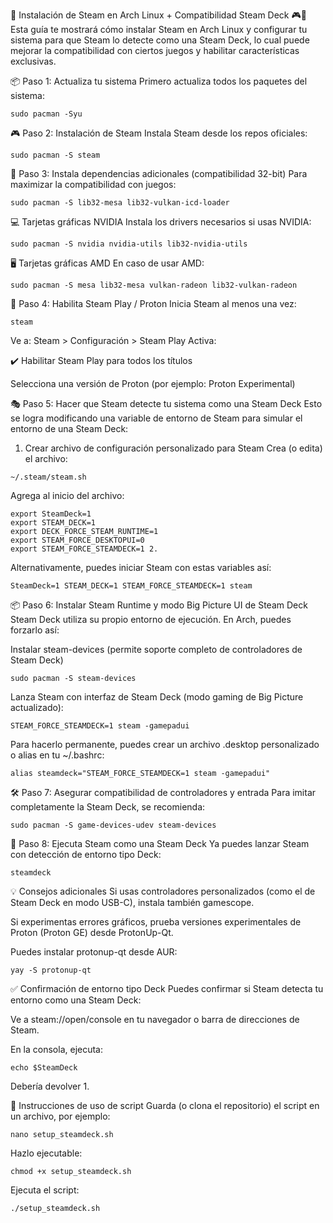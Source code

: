 🚀 Instalación de Steam en Arch Linux + Compatibilidad Steam Deck 🎮🐧
Esta guía te mostrará cómo instalar Steam en Arch Linux y configurar tu sistema para que Steam lo detecte como una Steam Deck, lo cual puede mejorar la compatibilidad con ciertos juegos y habilitar características exclusivas.

📦 Paso 1: Actualiza tu sistema
Primero actualiza todos los paquetes del sistema:

```
sudo pacman -Syu
```

🎮 Paso 2: Instalación de Steam
Instala Steam desde los repos oficiales:

```
sudo pacman -S steam
```

🔧 Paso 3: Instala dependencias adicionales (compatibilidad 32-bit)
Para maximizar la compatibilidad con juegos:

```
sudo pacman -S lib32-mesa lib32-vulkan-icd-loader
```

💻 Tarjetas gráficas NVIDIA
Instala los drivers necesarios si usas NVIDIA:

```
sudo pacman -S nvidia nvidia-utils lib32-nvidia-utils
```

🖥️ Tarjetas gráficas AMD
En caso de usar AMD:

```
sudo pacman -S mesa lib32-mesa vulkan-radeon lib32-vulkan-radeon
```

🧩 Paso 4: Habilita Steam Play / Proton
Inicia Steam al menos una vez:

```
steam
```

Ve a:
Steam > Configuración > Steam Play
Activa:

✔️ Habilitar Steam Play para todos los títulos

Selecciona una versión de Proton (por ejemplo: Proton Experimental)

🎭 Paso 5: Hacer que Steam detecte tu sistema como una Steam Deck
Esto se logra modificando una variable de entorno de Steam para simular el entorno de una Steam Deck:

1. Crear archivo de configuración personalizado para Steam
   Crea (o edita) el archivo:

```
~/.steam/steam.sh
```

Agrega al inicio del archivo:

```
export SteamDeck=1
export STEAM_DECK=1
export DECK_FORCE_STEAM_RUNTIME=1
export STEAM_FORCE_DESKTOPUI=0
export STEAM_FORCE_STEAMDECK=1 2.
```

Alternativamente, puedes iniciar Steam con estas variables así:

```
SteamDeck=1 STEAM_DECK=1 STEAM_FORCE_STEAMDECK=1 steam
```

📦 Paso 6: Instalar Steam Runtime y modo Big Picture UI de Steam Deck
Steam Deck utiliza su propio entorno de ejecución. En Arch, puedes forzarlo así:

Instalar steam-devices (permite soporte completo de controladores de Steam Deck)

```
sudo pacman -S steam-devices
```

Lanza Steam con interfaz de Steam Deck (modo gaming de Big Picture actualizado):

```
STEAM_FORCE_STEAMDECK=1 steam -gamepadui
```

Para hacerlo permanente, puedes crear un archivo .desktop personalizado o alias en tu ~/.bashrc:

```
alias steamdeck="STEAM_FORCE_STEAMDECK=1 steam -gamepadui"
```

🛠️ Paso 7: Asegurar compatibilidad de controladores y entrada
Para imitar completamente la Steam Deck, se recomienda:

```
sudo pacman -S game-devices-udev steam-devices
```

🚦 Paso 8: Ejecuta Steam como una Steam Deck
Ya puedes lanzar Steam con detección de entorno tipo Deck:

```
steamdeck
```

💡 Consejos adicionales
Si usas controladores personalizados (como el de Steam Deck en modo USB-C), instala también gamescope.

Si experimentas errores gráficos, prueba versiones experimentales de Proton (Proton GE) desde ProtonUp-Qt.

Puedes instalar protonup-qt desde AUR:

```
yay -S protonup-qt
```

✅ Confirmación de entorno tipo Deck
Puedes confirmar si Steam detecta tu entorno como una Steam Deck:

Ve a steam://open/console en tu navegador o barra de direcciones de Steam.

En la consola, ejecuta:

```
echo $SteamDeck
```

Debería devolver 1.

📜 Instrucciones de uso de script
Guarda (o clona el repositorio) el script en un archivo, por ejemplo:

```
nano setup_steamdeck.sh
```

Hazlo ejecutable:

```
chmod +x setup_steamdeck.sh
```

Ejecuta el script:

```
./setup_steamdeck.sh
```
